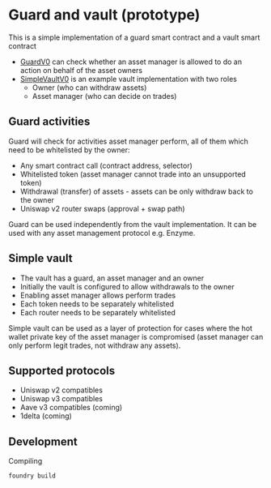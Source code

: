 # Guard and vault (prototype)

This is a simple implementation of a guard smart contract and a vault smart contract

- [GuardV0](./src/GuardV0.sol) can check whether an asset manager is allowed to do an action on behalf of the asset owners 
- [SimpleVaultV0](./src/SimpleVaultV0.sol) is an example vault implementation with two roles
  - Owner (who can withdraw assets)
  - Asset manager (who can decide on trades)

## Guard activities

Guard will check for activities asset manager perform, all of them which need to be whitelisted by the owner: 
- Any smart contract call (contract address, selector)
- Whitelisted token (asset manager cannot trade into an unsupported token)
- Withdrawal (transfer) of assets - assets can be only withdraw back to the owner
- Uniswap v2 router swaps (approval + swap path)

Guard can be used independently from the vault implementation.
It can be used with any asset management protocol e.g. Enzyme.

## Simple vault

- The vault has a guard, an asset manager and an owner
- Initially the vault is configured to allow withdrawals to the owner
- Enabling asset manager allows perform trades
- Each token needs to be separately whitelisted
- Each router needs to be separately whitelisted

Simple vault can be used as a layer of protection for cases where the hot wallet private key
of the asset manager is compromised (asset manager can only perform legit trades, not withdraw any assets).

## Supported protocols

- Uniswap v2 compatibles
- Uniswap v3 compatibles
- Aave v3 compatibles (coming)
- 1delta (coming)

## Development

Compiling

```shell
foundry build
```